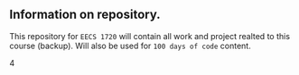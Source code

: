 ## Information on repository.

This repository for `EECS 1720` will contain all work and project realted to this course (backup). Will also be used for `100 days of code` content. 

4
